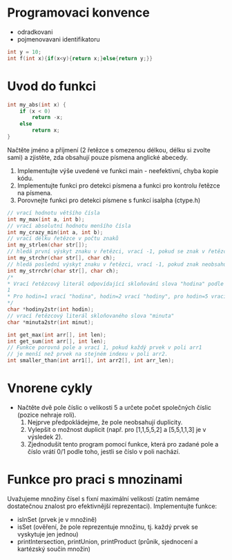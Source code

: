 # Programovaci konvence
* odradkovani
* pojmenovavani identifikatoru
```c
int y = 10;
int f(int x){if(x<y){return x;}else{return y;}}
```

# Uvod do funkci
```c
int my_abs(int x) {
    if (x < 0)
        return -x;
    else
        return x;
}
```

Načtěte jméno a příjmení (2 řetězce s omezenou délkou, délku si zvolte sami) a zjistěte, zda obsahují pouze písmena
anglické abecedy.
1. Implementujte výše uvedené ve funkci main - neefektivní, chyba kopie kódu.
2. Implementujte funkci pro detekci písmena a funkci pro kontrolu řetězce na písmena.
3. Porovnejte funkci pro detekci písmene s funkcí isalpha (ctype.h)

```c
// vrací hodnotu většího čísla
int my_max(int a, int b);
// vrací absolutní hodnotu menšího čísla
int my_crazy_min(int a, int b);
// vrací délku řetězce v počtu znaků
int my_strlen(char str[]);
// hledá první výskyt znaku v řetězci, vrací -1, pokud se znak v řetězci nevyskytuje
int my_strchr(char str[], char ch);
// hledá poslední výskyt znaku v řetězci, vrací -1, pokud znak neobsahuje
int my_strrchr(char str[], char ch);
/*
* Vrací řetězcový literál odpovídající skloňování slova "hodina" podle daného počtu.
1
* Pro hodin=1 vrací "hodina", hodin=2 vrací "hodiny", pro hodin=5 vrací "hodin" apod.
*/
char *hodiny2str(int hodin);
// vrací řetězcový literál skloňovaného slova "minuta"
char *minuta2str(int minut);
```

```c
int get_max(int arr[], int len);
int get_sum(int arr[], int len);
// Funkce porovná pole a vrací 1, pokud každý prvek v poli arr1
// je menší než prvek na stejném indexu v poli arr2.
int smaller_than(int arr1[], int arr2[], int arr_len);
```

# Vnorene cykly
* Načtěte dvě pole číslic o velikosti 5 a určete počet společných číslic (pozice nehraje roli).
    1. Nejprve předpokládejme, že pole neobsahují duplicity.
    2. Vylepšit o možnost duplicit (např. pro [1,1,5,5,2] a [5,5,1,1,3] je v výsledek 2).
    3. Zjednodušit tento program pomocí funkce, která pro zadané pole a číslo vrátí 0/1 podle toho, jestli se číslo v poli nachází.

# Funkce pro praci s mnozinami
Uvažujeme množiny čísel s fixní maximální velikostí (zatím nemáme dostatečnou znalost pro efektivnější reprezentaci).
Implementujte funkce:
* isInSet (prvek je v množině)
* isSet (ověření, že pole reprezentuje množinu, tj. každý prvek se vyskytuje jen jednou)
* printIntersection, printUnion, printProduct (průnik, sjednocení a kartézský součin množin)